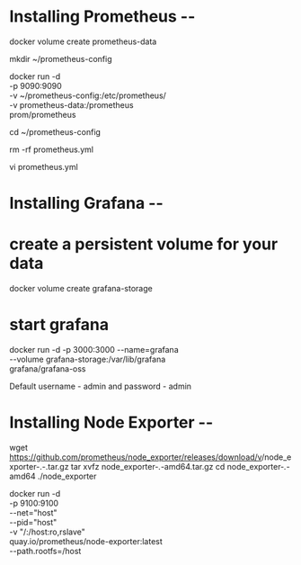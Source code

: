 
# Installing Prometheus --

docker volume create prometheus-data

mkdir ~/prometheus-config

docker run -d \
    -p 9090:9090 \
    -v ~/prometheus-config:/etc/prometheus/ \
    -v prometheus-data:/prometheus \
    prom/prometheus

cd ~/prometheus-config

rm -rf prometheus.yml   

vi prometheus.yml 

# Installing Grafana --

# create a persistent volume for your data
docker volume create grafana-storage

# start grafana
docker run -d -p 3000:3000 --name=grafana \
  --volume grafana-storage:/var/lib/grafana \
  grafana/grafana-oss

Default username - admin and password - admin

# Installing Node Exporter --

wget https://github.com/prometheus/node_exporter/releases/download/v<VERSION>/node_exporter-<VERSION>.<OS>-<ARCH>.tar.gz
tar xvfz node_exporter-*.*-amd64.tar.gz
cd node_exporter-*.*-amd64
./node_exporter


docker run -d \
    -p 9100:9100 \
  --net="host" \
  --pid="host" \
  -v "/:/host:ro,rslave" \
  quay.io/prometheus/node-exporter:latest \
  --path.rootfs=/host

